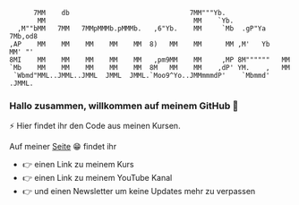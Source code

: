 ```                                                                
      7MM    db                              7MM"""Yb.                     
       MM                                     MM    `Yb.                   
  ,M""bMM   7MM   7MMpMMMb.pMMMb.   ,6"Yb.    MM     `Mb  .gP"Ya   7Mb,od8 
,AP    MM    MM    MM    MM    MM  8)   MM    MM      MM ,M'   Yb   MM' "' 
8MI    MM    MM    MM    MM    MM   ,pm9MM    MM     ,MP 8M""""""   MM     
`Mb    MM    MM    MM    MM    MM  8M   MM    MM    ,dP' YM.    ,   MM     
 `Wbmd"MML..JMML..JMML  JMML  JMML.`Moo9^Yo..JMMmmmdP'    `Mbmmd' .JMML.   

```                                                                        

### Hallo zusammen, willkommen auf meinem GitHub 👋

⚡ Hier findet ihr den Code aus meinen Kursen.

Auf meiner [Seite](https://cutt.ly/0wdolpRu) 😁 findet ihr

- 👉 einen Link zu meinem Kurs
- 👉 einen Link zu meinem YouTube Kanal
- 👉 und einen Newsletter um keine Updates mehr zu verpassen

<!--
**dimader/dimader** is a ✨ _special_ ✨ repository because its `README.md` (this file) appears on your GitHub profile.

Here are some ideas to get you started:

- 🔭 I’m currently working on ...
- 🌱 I’m currently learning ...
- 👯 I’m looking to collaborate on ...
- 🤔 I’m looking for help with ...
- 💬 Ask me about ...
- 📫 How to reach me: ...
- 😄 Pronouns: ...
- ⚡ Fun fact: ...
-->
